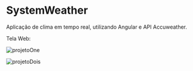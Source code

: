 # SystemWeather
Aplicação de clima em tempo real, utilizando Angular e API Accuweather.

Tela Web:

![projetoOne](https://user-images.githubusercontent.com/55992886/74848226-3c0b9780-5316-11ea-9c2a-2df4f8939490.png)

![projetoDois](https://user-images.githubusercontent.com/55992886/74848134-272f0400-5316-11ea-98cb-b2aa682aadec.png)
